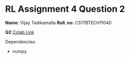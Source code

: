 # RL Assignment 4 Question 2

**Name:** Vijay Tadikamalla
**Roll. no:** CS17BTECH11040

**Q2** [Colab Link](https://colab.research.google.com/drive/17xyOEj198kt3LDOyYs0M_FLsfaL8eZJL)

Dependencies:

* numpy
